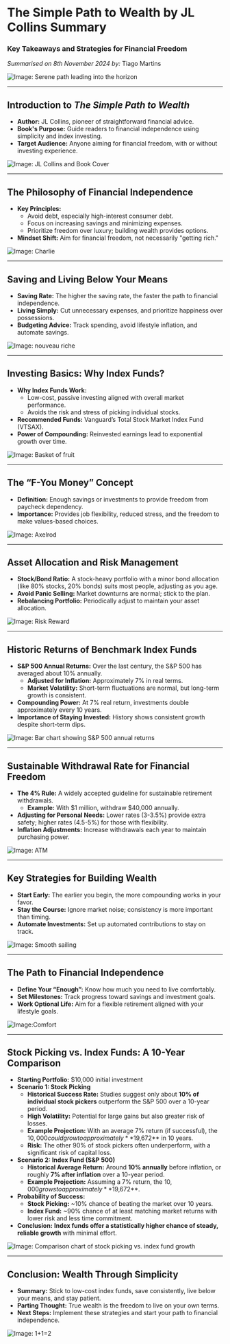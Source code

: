 # The Simple Path to Wealth by JL Collins Summary
### Key Takeaways and Strategies for Financial Freedom
*Summarised on 8th November 2024 by:* Tiago Martins

![Image: Serene path leading into the horizon](https://www.keepthrifty.com/assets/img/posts/2016-06-18-the-simple-path-to-wealth-review/the-simple-path-to-wealth.jpg)

---

## Introduction to *The Simple Path to Wealth*
- **Author:** JL Collins, pioneer of straightforward financial advice.
- **Book's Purpose:** Guide readers to financial independence using simplicity and index investing.
- **Target Audience:** Anyone aiming for financial freedom, with or without investing experience.

![Image: JL Collins and Book Cover](https://i.insider.com/665a1139d0b8e1c832cadb85?width=1200&format=jpeg)

---

## The Philosophy of Financial Independence
- **Key Principles:**
  - Avoid debt, especially high-interest consumer debt.
  - Focus on increasing savings and minimizing expenses.
  - Prioritize freedom over luxury; building wealth provides options.
- **Mindset Shift:** Aim for financial freedom, not necessarily "getting rich."

![Image: Charlie](https://static01.nyt.com/images/2023/11/30/multimedia/29munger-zqch-print5-SUB/29munger-zqch-superJumbo.jpg)

---

## Saving and Living Below Your Means
- **Saving Rate:** The higher the saving rate, the faster the path to financial independence.
- **Living Simply:** Cut unnecessary expenses, and prioritize happiness over possessions.
- **Budgeting Advice:** Track spending, avoid lifestyle inflation, and automate savings.

![Image: nouveau riche](https://preview.redd.it/a-wild-nouveau-riche-appears-v0-fnonricaccua1.jpg?width=640&crop=smart&auto=webp&s=0761e4f00cb86ec92d3d529c8073dde32ac71efd)

---

## Investing Basics: Why Index Funds?
- **Why Index Funds Work:**
  - Low-cost, passive investing aligned with overall market performance.
  - Avoids the risk and stress of picking individual stocks.
- **Recommended Funds:** Vanguard’s Total Stock Market Index Fund (VTSAX).
- **Power of Compounding:** Reinvested earnings lead to exponential growth over time.

![Image: Basket of fruit](https://freshtodommot.com/cdn/shop/products/FreshFruitBasket_Gold_800x.jpg?v=1666709771)

---

## The “F-You Money” Concept
- **Definition:** Enough savings or investments to provide freedom from paycheck dependency.
- **Importance:** Provides job flexibility, reduced stress, and the freedom to make values-based choices.

![Image: Axelrod](https://i.gifer.com/HFfv.gif)

---

## Asset Allocation and Risk Management
- **Stock/Bond Ratio:** A stock-heavy portfolio with a minor bond allocation (like 80% stocks, 20% bonds) suits most people, adjusting as you age.
- **Avoid Panic Selling:** Market downturns are normal; stick to the plan.
- **Rebalancing Portfolio:** Periodically adjust to maintain your asset allocation.

![Image: Risk Reward](https://www.investopedia.com/thmb/vNVXYF48u2CJGVeYwhKtlCBdA_4=/750x0/filters:no_upscale():max_bytes(150000):strip_icc()/AchieveOptimalAssetAllocation-01_2-8450dfb785a04b43b234ca4c050396db.png)

---

## Historic Returns of Benchmark Index Funds
- **S&P 500 Annual Returns:** Over the last century, the S&P 500 has averaged about 10% annually.
  - **Adjusted for Inflation:** Approximately 7% in real terms.
  - **Market Volatility:** Short-term fluctuations are normal, but long-term growth is consistent.
- **Compounding Power:** At 7% real return, investments double approximately every 10 years.
- **Importance of Staying Invested:** History shows consistent growth despite short-term dips.

![Image: Bar chart showing S&P 500 annual returns](https://www.moolanomy.com/wp-content/uploads/2019/07/SP-500-Index-Growth-With-Three-Major-Crashes.png)

---

## Sustainable Withdrawal Rate for Financial Freedom
- **The 4% Rule:** A widely accepted guideline for sustainable retirement withdrawals.
  - **Example:** With $1 million, withdraw $40,000 annually.
- **Adjusting for Personal Needs:** Lower rates (3-3.5%) provide extra safety; higher rates (4.5-5%) for those with flexibility.
- **Inflation Adjustments:** Increase withdrawals each year to maintain purchasing power.

![Image: ATM](https://thumbor.forbes.com/thumbor/fit-in/900x510/https://www.forbes.com/advisor/wp-content/uploads/2022/03/getty_atm_withdrawal_limits.jpeg)

---

## Key Strategies for Building Wealth
- **Start Early:** The earlier you begin, the more compounding works in your favor.
- **Stay the Course:** Ignore market noise; consistency is more important than timing.
- **Automate Investments:** Set up automated contributions to stay on track.

![Image: Smooth sailing](https://images.squarespace-cdn.com/content/v1/5e300211d98f3f2f0319634e/1608242167243-0GON2SDIIAUANLAOMWSB/50+Foot+Moorings+Catamaran+1.jpg)

---

## The Path to Financial Independence
- **Define Your “Enough”:** Know how much you need to live comfortably.
- **Set Milestones:** Track progress toward savings and investment goals.
- **Work Optional Life:** Aim for a flexible retirement aligned with your lifestyle goals.

![Image:Comfort](https://img.buzzfeed.com/store-an-image-prod-us-east-1/kXP_iDEgl.png?output-format=jpg&downsize=650:*&output-format=auto&output-quality=auto)

---

## Stock Picking vs. Index Funds: A 10-Year Comparison
- **Starting Portfolio:** $10,000 initial investment
- **Scenario 1: Stock Picking**
  - **Historical Success Rate:** Studies suggest only about **10% of individual stock pickers** outperform the S&P 500 over a 10-year period.
  - **High Volatility:** Potential for large gains but also greater risk of losses.
  - **Example Projection:** With an average 7% return (if successful), the $10,000 could grow to approximately **$19,672** in 10 years.
  - **Risk:** The other 90% of stock pickers often underperform, with a significant risk of capital loss.
- **Scenario 2: Index Fund (S&P 500)**
  - **Historical Average Return:** Around **10% annually** before inflation, or roughly **7% after inflation** over a 10-year period.
  - **Example Projection:** Assuming a 7% return, the $10,000 grows to approximately **$19,672**.
- **Probability of Success:**
  - **Stock Picking:** ~10% chance of beating the market over 10 years.
  - **Index Fund:** ~90% chance of at least matching market returns with lower risk and less time commitment.
- **Conclusion:** **Index funds offer a statistically higher chance of steady, reliable growth** with minimal effort.

![Image: Comparison chart of stock picking vs. index fund growth](https://cdn.prod.website-files.com/6203f9c8ba1c4ccd13cbfde6/62108dc480ed595f4dbff7a4_Hedge-Funds-vs.-SP-500_2011-to-2020.png)

---

## Conclusion: Wealth Through Simplicity
- **Summary:** Stick to low-cost index funds, save consistently, live below your means, and stay patient.
- **Parting Thought:** True wealth is the freedom to live on your own terms.
- **Next Steps:** Implement these strategies and start your path to financial independence.

![Image: 1+1=2](https://encrypted-tbn0.gstatic.com/images?q=tbn:ANd9GcSVaxcB7S8b4LqwGzUGcuLOvGegGLN96M6wfg&s)
